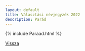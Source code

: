```yaml
---
layout: default
title: Választási névjegyzék 2022
description: Parád
---
```


{% include Paraad.html %}

[Vissza](./)